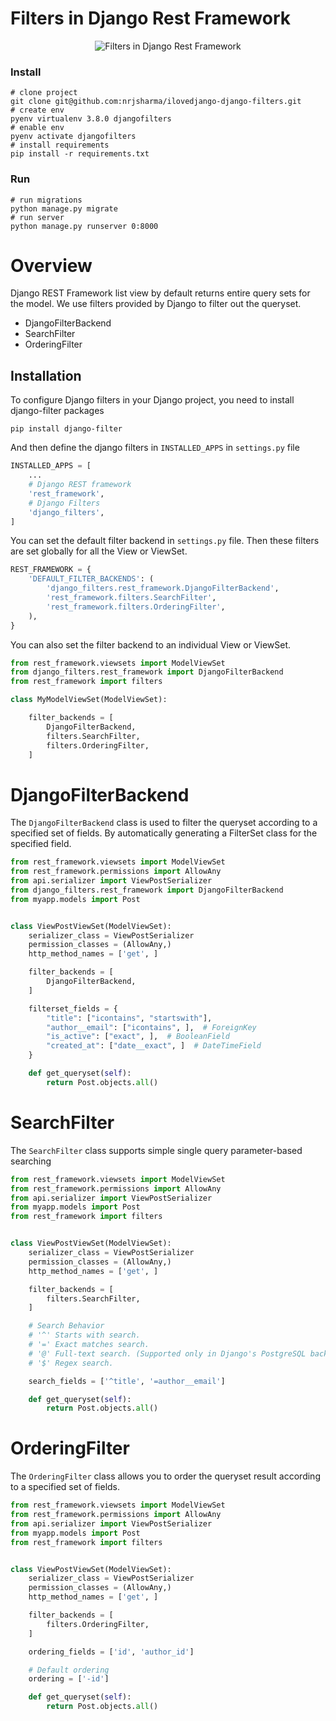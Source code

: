 # Filters in Django Rest Framework

<p align="center">
    <picture>
      <img alt="Filters in Django Rest Framework" title="Filters in Django Rest Framework" src="https://www.dropbox.com/s/2tvucgspajwvjxi/ilovedjango-m.png?dl=0">
    </picture>
</p>


### Install

```shell
# clone project
git clone git@github.com:nrjsharma/ilovedjango-django-filters.git
# create env
pyenv virtualenv 3.8.0 djangofilters
# enable env
pyenv activate djangofilters
# install requirements
pip install -r requirements.txt
```

### Run

```shell
# run migrations
python manage.py migrate
# run server
python manage.py runserver 0:8000
```
# Overview

Django REST Framework list view by default returns entire query sets for the model. We use filters provided by Django to filter out the queryset.

- DjangoFilterBackend
- SearchFilter
- OrderingFilter

## Installation
To configure Django filters in your Django project, you need to install django-filter packages
```shell
pip install django-filter
```
And then define the django filters in ``INSTALLED_APPS`` in ``settings.py`` file

```python
INSTALLED_APPS = [
    ...
    # Django REST framework
    'rest_framework',
    # Django Filters
    'django_filters',
]
```
You can set the default filter backend in ``settings.py`` file. Then these filters are set globally for all the View or ViewSet.
```python
REST_FRAMEWORK = {
    'DEFAULT_FILTER_BACKENDS': (
        'django_filters.rest_framework.DjangoFilterBackend',
        'rest_framework.filters.SearchFilter',
        'rest_framework.filters.OrderingFilter',
    ),
}
```
You can also set the filter backend to an individual View or ViewSet.
```python
from rest_framework.viewsets import ModelViewSet
from django_filters.rest_framework import DjangoFilterBackend
from rest_framework import filters

class MyModelViewSet(ModelViewSet):

    filter_backends = [
        DjangoFilterBackend,
        filters.SearchFilter,
        filters.OrderingFilter,
    ]
```
# DjangoFilterBackend
The `DjangoFilterBackend` class is used to filter the queryset according to a specified set of fields. By automatically generating a FilterSet class for the specified field.
```python
from rest_framework.viewsets import ModelViewSet
from rest_framework.permissions import AllowAny
from api.serializer import ViewPostSerializer
from django_filters.rest_framework import DjangoFilterBackend
from myapp.models import Post


class ViewPostViewSet(ModelViewSet):
    serializer_class = ViewPostSerializer
    permission_classes = (AllowAny,)
    http_method_names = ['get', ]

    filter_backends = [
        DjangoFilterBackend,
    ]

    filterset_fields = {
        "title": ["icontains", "startswith"],
        "author__email": ["icontains", ],  # ForeignKey
        "is_active": ["exact", ],  # BooleanField
        "created_at": ["date__exact", ]  # DateTimeField
    }

    def get_queryset(self):
        return Post.objects.all()
```

# SearchFilter

The `SearchFilter` class supports simple single query parameter-based searching

```python
from rest_framework.viewsets import ModelViewSet
from rest_framework.permissions import AllowAny
from api.serializer import ViewPostSerializer
from myapp.models import Post
from rest_framework import filters


class ViewPostViewSet(ModelViewSet):
    serializer_class = ViewPostSerializer
    permission_classes = (AllowAny,)
    http_method_names = ['get', ]

    filter_backends = [
        filters.SearchFilter,
    ]

    # Search Behavior
    # '^' Starts with search.
    # '=' Exact matches search.
    # '@' Full-text search. (Supported only in Django's PostgreSQL backend.)
    # '$' Regex search.

    search_fields = ['^title', '=author__email']

    def get_queryset(self):
        return Post.objects.all()
```
# OrderingFilter
The `OrderingFilter` class allows you to order the queryset result according to a specified set of fields.
```python
from rest_framework.viewsets import ModelViewSet
from rest_framework.permissions import AllowAny
from api.serializer import ViewPostSerializer
from myapp.models import Post
from rest_framework import filters


class ViewPostViewSet(ModelViewSet):
    serializer_class = ViewPostSerializer
    permission_classes = (AllowAny,)
    http_method_names = ['get', ]

    filter_backends = [
        filters.OrderingFilter,
    ]

    ordering_fields = ['id', 'author_id']

    # Default ordering
    ordering = ['-id']

    def get_queryset(self):
        return Post.objects.all()
```
